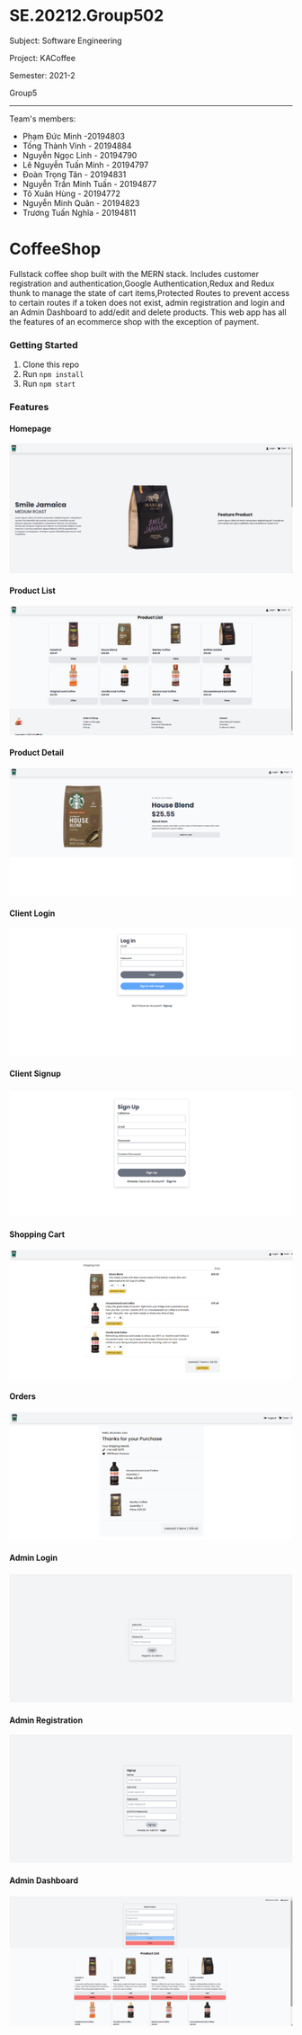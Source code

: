 # SE.20212.Group502

Subject: Software Engineering

Project: KACoffee

Semester: 2021-2

Group5

---

Team's members:

- Phạm Đức Minh -20194803 
- Tống Thành Vinh - 20194884
- Nguyễn Ngọc Linh - 20194790
- Lê Nguyễn Tuấn Minh - 20194797
- Đoàn Trọng Tân - 20194831
- Nguyễn Trần Minh Tuấn - 20194877
- Tô Xuân Hùng - 20194772
- Nguyễn Minh Quân - 20194823
- Trương Tuấn Nghĩa - 20194811

# CoffeeShop
Fullstack coffee shop built with the MERN stack. Includes customer registration and authentication,Google Authentication,Redux and Redux thunk to manage the state of cart items,Protected Routes to prevent access to certain routes if a token does not exist, admin registration and login and an Admin Dashboard to add/edit and delete products. This web app has all the features of an ecommerce shop with the exception of payment.

### Getting Started
1. Clone this repo
2. Run ```npm install```
3. Run ```npm start ```

### Features
#### Homepage
![Alt Text](https://github.com/DTGlov/CoffeeShop/blob/main/readme%20images/homepage.png)
#### Product List
![Alt Text](https://github.com/DTGlov/CoffeeShop/blob/main/readme%20images/homepage%20productlist.png)
#### Product Detail
![Alt Text](https://github.com/DTGlov/CoffeeShop/blob/main/readme%20images/Product%20detail.png)
#### Client Login
![Alt Text](https://github.com/DTGlov/CoffeeShop/blob/main/readme%20images/client%20login.png)
#### Client Signup
![Alt Text](https://github.com/DTGlov/CoffeeShop/blob/main/readme%20images/client%20signup.png)
#### Shopping Cart
![Alt Text](https://github.com/DTGlov/CoffeeShop/blob/main/readme%20images/shopping%20cart.png)
#### Orders
![Alt Text](https://github.com/DTGlov/CoffeeShop/blob/main/readme%20images/checkout.png)
#### Admin Login
![Alt Text](https://github.com/DTGlov/CoffeeShop/blob/main/readme%20images/Admin%20Login.png)
#### Admin Registration
![Alt Text](https://github.com/DTGlov/CoffeeShop/blob/main/readme%20images/Admin%20Signup.png)
#### Admin Dashboard
![Alt Text](https://github.com/DTGlov/CoffeeShop/blob/main/readme%20images/Admin%20Dashboard.png)
